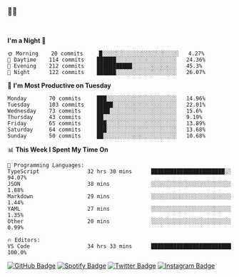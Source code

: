 ### 🤙🍺

<!-- <a href="https://github-readme-stats.vercel.app/api?username=hzak2xx&count_private=true&show_icons=true&theme=dracula">
  <img align="center" src="https://github-readme-stats.vercel.app/api?username=hzak2xx&count_private=true&show_icons=true&theme=dracula" />
</a>
</br> -->
</br>

<!--START_SECTION:waka-->
**I'm a Night 🦉** 

```text
🌞 Morning    20 commits     █░░░░░░░░░░░░░░░░░░░░░░░░   4.27% 
🌆 Daytime    114 commits    ██████░░░░░░░░░░░░░░░░░░░   24.36% 
🌃 Evening    212 commits    ███████████░░░░░░░░░░░░░░   45.3% 
🌙 Night      122 commits    ██████░░░░░░░░░░░░░░░░░░░   26.07%

```
📅 **I'm Most Productive on Tuesday** 

```text
Monday       70 commits     ███░░░░░░░░░░░░░░░░░░░░░░   14.96% 
Tuesday      103 commits    █████░░░░░░░░░░░░░░░░░░░░   22.01% 
Wednesday    73 commits     ████░░░░░░░░░░░░░░░░░░░░░   15.6% 
Thursday     43 commits     ██░░░░░░░░░░░░░░░░░░░░░░░   9.19% 
Friday       65 commits     ███░░░░░░░░░░░░░░░░░░░░░░   13.89% 
Saturday     64 commits     ███░░░░░░░░░░░░░░░░░░░░░░   13.68% 
Sunday       50 commits     ██░░░░░░░░░░░░░░░░░░░░░░░   10.68%

```


📊 **This Week I Spent My Time On** 

```text
💬 Programming Languages: 
TypeScript               32 hrs 30 mins      ███████████████████████░░   94.07% 
JSON                     38 mins             ░░░░░░░░░░░░░░░░░░░░░░░░░   1.88% 
Markdown                 29 mins             ░░░░░░░░░░░░░░░░░░░░░░░░░   1.44% 
YAML                     27 mins             ░░░░░░░░░░░░░░░░░░░░░░░░░   1.35% 
Other                    20 mins             ░░░░░░░░░░░░░░░░░░░░░░░░░   0.99%

🔥 Editors: 
VS Code                  34 hrs 33 mins      █████████████████████████   100.0%

```


<!--END_SECTION:waka-->

[![GitHub Badge](https://img.shields.io/badge/GitHub-100000?style=for-the-badge&logo=github&logoColor=white)](https://github.com/hzak2xx)
[![Spotify Badge](https://img.shields.io/badge/Spotify-1ED760?&style=for-the-badge&logo=spotify&logoColor=white)](https://open.spotify.com/user/uf90s6sbbh75a1mt44clkhkvf)
[![Twitter Badge](https://img.shields.io/badge/Twitter-1DA1F2?style=for-the-badge&logo=twitter&logoColor=white)](https://twitter.com/hzak2xx)
[![Instagram Badge](https://img.shields.io/badge/Instagram-E4405F?style=for-the-badge&logo=instagram&logoColor=white)](https://www.instagram.com/hzak2xx/)
